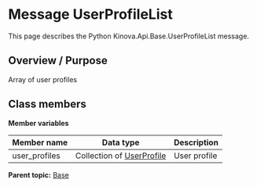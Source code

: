 # Message UserProfileList

This page describes the Python Kinova.Api.Base.UserProfileList message.

## Overview / Purpose

Array of user profiles

## Class members

 **Member variables** 

|Member name|Data type|Description|
|-----------|---------|-----------|
|user\_profiles|Collection of [UserProfile](msg_Base_UserProfile.md#)|User profile|

**Parent topic:** [Base](../references/summary_Base.md)

